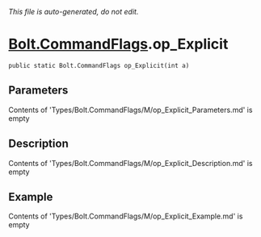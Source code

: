 *This file is auto-generated, do not edit.*

# [Bolt.CommandFlags](Types/Bolt.CommandFlags.md).op_Explicit
`public static Bolt.CommandFlags op_Explicit(int a)`
## Parameters
Contents of 'Types/Bolt.CommandFlags/M/op_Explicit_Parameters.md' is empty
## Description
Contents of 'Types/Bolt.CommandFlags/M/op_Explicit_Description.md' is empty
## Example
Contents of 'Types/Bolt.CommandFlags/M/op_Explicit_Example.md' is empty
